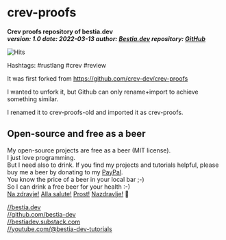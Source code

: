 # crev-proofs

**Crev proofs repository of bestia.dev**  
***version: 1.0  date: 2022-03-13 author: [Bestia.dev](https://bestia.dev) repository: [GitHub](https://github.com/bestia-dev/crev-proofs)***  

![Hits](https://bestia.dev/webpage_hit_counter/get_svg_image/150297083.svg)

Hashtags: #rustlang #crev #review

It was first forked from <https://github.com/crev-dev/crev-proofs>

I wanted to unfork it, but Github can only rename+import to achieve something similar.

I renamed it to crev-proofs-old and imported it as crev-proofs.

## Open-source and free as a beer

My open-source projects are free as a beer (MIT license).  
I just love programming.  
But I need also to drink. If you find my projects and tutorials helpful, please buy me a beer by donating to my [PayPal](https://paypal.me/LucianoBestia).  
You know the price of a beer in your local bar ;-)  
So I can drink a free beer for your health :-)  
[Na zdravje!](https://translate.google.com/?hl=en&sl=sl&tl=en&text=Na%20zdravje&op=translate) [Alla salute!](https://dictionary.cambridge.org/dictionary/italian-english/alla-salute) [Prost!](https://dictionary.cambridge.org/dictionary/german-english/prost) [Nazdravlje!](https://matadornetwork.com/nights/how-to-say-cheers-in-50-languages/) 🍻

[//bestia.dev](https://bestia.dev)  
[//github.com/bestia-dev](https://github.com/bestia-dev)  
[//bestiadev.substack.com](https://bestiadev.substack.com)  
[//youtube.com/@bestia-dev-tutorials](https://youtube.com/@bestia-dev-tutorials)  
